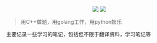 <div align="center">
    <a href="https://github.com/xnzone/bookstack"> <img src="https://badgen.net/github/stars/xnzone/boostack?icon=github"></a>
    <a href="https://github.com/xnzone/csnote"> <img src="https://badgen.net/github/forks/xnzone/bookstack?icon=github"></a>
</div>

>用C++做题，用golang工作，用python娱乐

主要记录一些学习的笔记，包括但不限于翻译资料，学习笔记等
